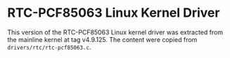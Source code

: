 RTC-PCF85063 Linux Kernel Driver
==========================

This version of the RTC-PCF85063 Linux kernel driver was extracted from the mainline kernel at tag v4.9.125. The content were copied from `drivers/rtc/rtc-pcf85063.c`.
